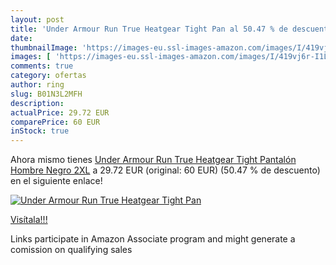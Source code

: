 ```yaml
---
layout: post
title: 'Under Armour Run True Heatgear Tight Pan al 50.47 % de descuento'
date: 
thumbnailImage: 'https://images-eu.ssl-images-amazon.com/images/I/419vj6r-I1L._SL200_.jpg'
images: [ 'https://images-eu.ssl-images-amazon.com/images/I/419vj6r-I1L._SL200_.jpg' ]
comments: true
category: ofertas
author: ring
slug: B01N3L2MFH
description:
actualPrice: 29.72 EUR
comparePrice: 60 EUR
inStock: true
---
```


Ahora mismo tienes [Under Armour Run True Heatgear Tight Pantalón  Hombre  Negro  2XL](https://www.amazon.es/dp/B01N3L2MFH/?tag=tolees-21) a 29.72 EUR (original: 60 EUR) (50.47 %  de descuento) en el siguiente enlace!

[![Under Armour Run True Heatgear Tight Pan](https://images-eu.ssl-images-amazon.com/images/I/419vj6r-I1L._SL200_.jpg)](https://www.amazon.es/dp/B01N3L2MFH/?tag=tolees-21)

[Visítala!!!](https://www.amazon.es/dp/B01N3L2MFH/?tag=tolees-21)

Links participate in Amazon Associate program and might generate a comission on qualifying sales
